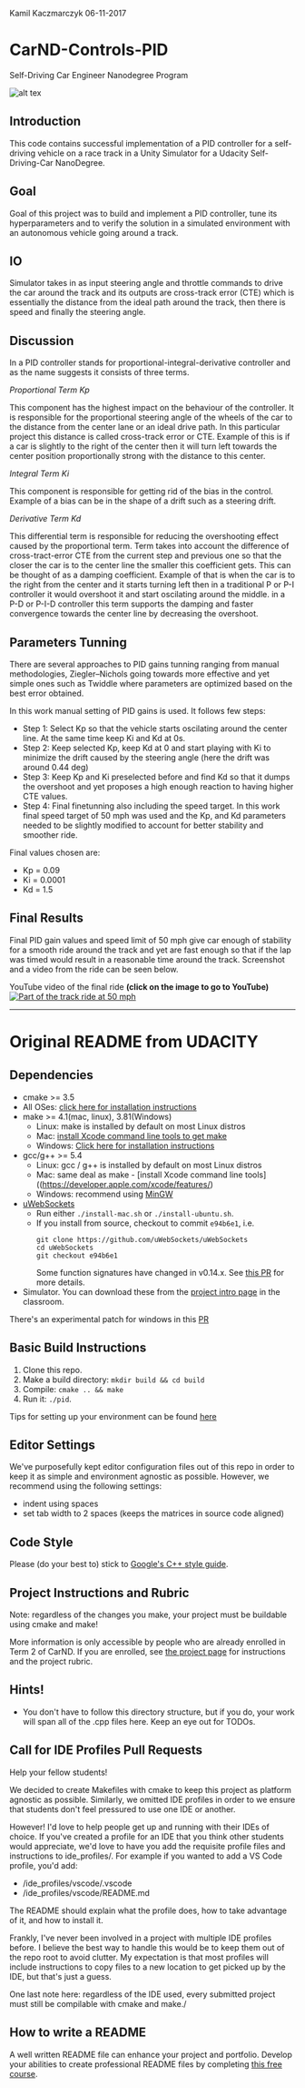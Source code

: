 Kamil Kaczmarczyk
06-11-2017

# CarND-Controls-PID
Self-Driving Car Engineer Nanodegree Program

![alt tex](https://github.com/Kamil-K/CarND-PID-Control-Project/blob/master/pics/run60mph.JPG "Successful Run")

## Introduction
This code contains successful implementation of a PID controller for a self-driving vehicle on a race track in a Unity Simulator for a Udacity Self-Driving-Car NanoDegree.

## Goal
Goal of this project was to build and implement a PID controller, tune its hyperparameters and to verify the solution in a simulated environment with an autonomous vehicle going around a track.

## IO

Simulator takes in as input steering angle and throttle commands to drive the car around the track and its outputs are cross-track error (CTE) which is essentially the distance from the ideal path around the track, then there is speed and finally the steering angle.

## Discussion

In a PID controller stands for proportional-integral-derivative controller and as the name suggests it consists of three terms. 

<i>Proportional Term Kp</i><p>
This component has the highest impact on the behaviour of the controller. It is responsible for the proportional steering angle of the wheels of the car to the distance from the center lane or an ideal drive path. In this particular project this distance is called cross-track error or CTE. Example of this is if a car is slightly to the right of the center then it will turn left towards the center position proportionally strong with the distance to this center.

<i>Integral Term Ki</i><p>
This component is responsible for getting rid of the bias in the control. Example of a bias can be in the shape of a drift such as a steering drift.

<i>Derivative Term Kd</i><p>
This differential term is responsible for reducing the overshooting effect caused by the proportional term. Term takes into account the difference of cross-tract-error CTE from the current step and previous one so that the closer the car is to the center line the smaller this coefficient gets. This can be thought of as a damping coefficient. Example of that is when the car is to the right from the center and it starts turning left then in a traditional P or P-I controller it would overshoot it and start oscilating around the middle. in a P-D or P-I-D controller this term supports the damping and faster convergence towards the center line by decreasing the overshoot.

## Parameters Tunning

There are several approaches to PID gains tunning ranging from manual methodologies, Ziegler–Nichols going towards more effective and yet simple ones such as Twiddle where parameters are optimized based on the best error obtained.

In this work manual setting of PID gains is used. It follows few steps:

- Step 1: Select Kp so that the vehicle starts oscilating around the center line. At the same time keep Ki and Kd at 0s.
- Step 2: Keep selected Kp, keep Kd at 0 and start playing with Ki to minimize the drift caused by the steering angle (here the drift was around 0.44 deg)
- Step 3: Keep Kp and Ki preselected before and find Kd so that it dumps the overshoot and yet proposes a high enough reaction to having higher CTE values.
- Step 4: Final finetunning also including the speed target. In this work final speed target of 50 mph was used and the Kp, and Kd parameters needed to be slightly modified to account for better stability and smoother ride.

Final values chosen are:
- Kp = 0.09
- Ki = 0.0001
- Kd = 1.5

## Final Results

Final PID gain values and speed limit of 50 mph give car enough of stability for a smooth ride around the track and yet are fast enough so that if the lap was timed would result in a reasonable time around the track. Screenshot and a video from the ride can be seen below.

YouTube video of the final ride <b>(click on the image to go to YouTube)</b>
[![Part of the track ride at 50 mph](https://img.youtube.com/vi/b4SwUM74Jz8/0.jpg)](https://www.youtube.com/watch?v=b4SwUM74Jz8)

---

# Original README from UDACITY

## Dependencies

* cmake >= 3.5
 * All OSes: [click here for installation instructions](https://cmake.org/install/)
* make >= 4.1(mac, linux), 3.81(Windows)
  * Linux: make is installed by default on most Linux distros
  * Mac: [install Xcode command line tools to get make](https://developer.apple.com/xcode/features/)
  * Windows: [Click here for installation instructions](http://gnuwin32.sourceforge.net/packages/make.htm)
* gcc/g++ >= 5.4
  * Linux: gcc / g++ is installed by default on most Linux distros
  * Mac: same deal as make - [install Xcode command line tools]((https://developer.apple.com/xcode/features/)
  * Windows: recommend using [MinGW](http://www.mingw.org/)
* [uWebSockets](https://github.com/uWebSockets/uWebSockets)
  * Run either `./install-mac.sh` or `./install-ubuntu.sh`.
  * If you install from source, checkout to commit `e94b6e1`, i.e.
    ```
    git clone https://github.com/uWebSockets/uWebSockets 
    cd uWebSockets
    git checkout e94b6e1
    ```
    Some function signatures have changed in v0.14.x. See [this PR](https://github.com/udacity/CarND-MPC-Project/pull/3) for more details.
* Simulator. You can download these from the [project intro page](https://github.com/udacity/self-driving-car-sim/releases) in the classroom.

There's an experimental patch for windows in this [PR](https://github.com/udacity/CarND-PID-Control-Project/pull/3)

## Basic Build Instructions

1. Clone this repo.
2. Make a build directory: `mkdir build && cd build`
3. Compile: `cmake .. && make`
4. Run it: `./pid`. 

Tips for setting up your environment can be found [here](https://classroom.udacity.com/nanodegrees/nd013/parts/40f38239-66b6-46ec-ae68-03afd8a601c8/modules/0949fca6-b379-42af-a919-ee50aa304e6a/lessons/f758c44c-5e40-4e01-93b5-1a82aa4e044f/concepts/23d376c7-0195-4276-bdf0-e02f1f3c665d)

## Editor Settings

We've purposefully kept editor configuration files out of this repo in order to
keep it as simple and environment agnostic as possible. However, we recommend
using the following settings:

* indent using spaces
* set tab width to 2 spaces (keeps the matrices in source code aligned)

## Code Style

Please (do your best to) stick to [Google's C++ style guide](https://google.github.io/styleguide/cppguide.html).

## Project Instructions and Rubric

Note: regardless of the changes you make, your project must be buildable using
cmake and make!

More information is only accessible by people who are already enrolled in Term 2
of CarND. If you are enrolled, see [the project page](https://classroom.udacity.com/nanodegrees/nd013/parts/40f38239-66b6-46ec-ae68-03afd8a601c8/modules/f1820894-8322-4bb3-81aa-b26b3c6dcbaf/lessons/e8235395-22dd-4b87-88e0-d108c5e5bbf4/concepts/6a4d8d42-6a04-4aa6-b284-1697c0fd6562)
for instructions and the project rubric.

## Hints!

* You don't have to follow this directory structure, but if you do, your work
  will span all of the .cpp files here. Keep an eye out for TODOs.

## Call for IDE Profiles Pull Requests

Help your fellow students!

We decided to create Makefiles with cmake to keep this project as platform
agnostic as possible. Similarly, we omitted IDE profiles in order to we ensure
that students don't feel pressured to use one IDE or another.

However! I'd love to help people get up and running with their IDEs of choice.
If you've created a profile for an IDE that you think other students would
appreciate, we'd love to have you add the requisite profile files and
instructions to ide_profiles/. For example if you wanted to add a VS Code
profile, you'd add:

* /ide_profiles/vscode/.vscode
* /ide_profiles/vscode/README.md

The README should explain what the profile does, how to take advantage of it,
and how to install it.

Frankly, I've never been involved in a project with multiple IDE profiles
before. I believe the best way to handle this would be to keep them out of the
repo root to avoid clutter. My expectation is that most profiles will include
instructions to copy files to a new location to get picked up by the IDE, but
that's just a guess.

One last note here: regardless of the IDE used, every submitted project must
still be compilable with cmake and make./

## How to write a README
A well written README file can enhance your project and portfolio.  Develop your abilities to create professional README files by completing [this free course](https://www.udacity.com/course/writing-readmes--ud777).

